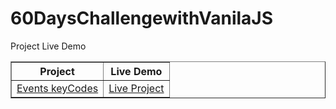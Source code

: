 # 60DaysChallengewithVanilaJS
Project	Live Demo
 <table border="1">
        <tr>
            <th>Project</th>
            <th>Live Demo</th>
        </tr>
        <tr>
            <td><a _blank href="https://shorturl.at/pwBXZ">Events keyCodes</a></td>
            <td><a href="https://shorturl.at/gDIV4">Live Project</a></td>
        </tr>
 </table>



